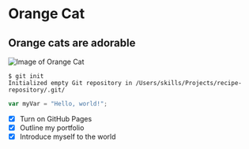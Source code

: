 # Orange Cat
## Orange cats are adorable

![Image of Orange Cat](https://png.pngtree.com/png-vector/20230728/ourmid/pngtree-orange-cat-png-image_6985029.png)

```
$ git init
Initialized empty Git repository in /Users/skills/Projects/recipe-repository/.git/
```

``` javascript
var myVar = "Hello, world!";
```

- [x] Turn on GitHub Pages
- [x] Outline my portfolio
- [x] Introduce myself to the world
